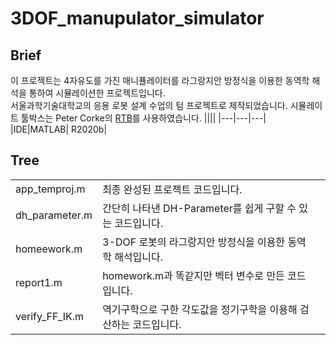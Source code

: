 # 3DOF_manupulator_simulator

## Brief
이 프로젝트는 4자유도를 가진 매니퓰레이터를 라그랑지안 방정식을 이용한 동역학 해석을 통하여 시뮬레이션한 프로젝트입니다.  
서울과학기술대학교의 응용 로봇 설계 수업의 텀 프로젝트로 제작되었습니다.
시뮬레이트 툴박스는 Peter Corke의 [RTB](https://petercorke.com/toolboxes/robotics-toolbox/)를 사용하였습니다.
||||
|---|---|---|
|IDE|MATLAB| R2020b|
</br>

## Tree
||||
|---|---|---|
|app_temproj.m|최종 완성된 프로젝트 코드입니다.|
|dh_parameter.m|간단히 나타낸 DH-Parameter를 쉽게 구할 수 있는 코드입니다.|
|homeework.m| 3-DOF 로봇의 라그랑지안 방정식을 이용한 동역학 해석입니다.|
|report1.m| homework.m과 똑같지만 벡터 변수로 만든 코드입니다.|
|verify_FF_IK.m|역기구학으로 구한 각도값을 정기구학을 이용해 검산하는 코드입니다.|
